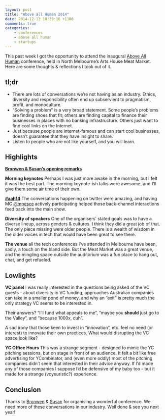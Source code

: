 ```yaml
---
layout: post
title: "Above all Human 2014"
date: 2014-12-12 10:39:16 +1100
comments: true
categories:
    - conferences
    - above all human
    - startups
---
```


This past week I got the opportunity to attend the inaugural [Above All Human][1] conference, held in North Melbourne’s Arts House Meat Market. Here are some thoughts & reflections I took out of it.

## tl;dr
- There are lots of conversations we’re not having as an industry. Ethics, diversity and responsibility often end up subservient to pragmatism, profit, and monoculture.
- “Solving a problem” is a very broad statement. Some people’s problems are finding shoes that fit; others are finding capital to finance their businesses in places with no banking infrastructure. Others just want to find cool links on the Internet.
- Just because people are internet-famous and can start cool businesses, doesn’t guarantee that they have insight to share.
- Listen to people who are not like yourself, and you will learn.

## Highlights
**[Bronwen & Susan’s opening remarks][6]**

**Morning keynotes** Perhaps I was just more awake in the morning, but I felt it was the best part. The morning keynote-ish talks were awesome, and I’ll give them some air time of their own.

**[#aah14][5]** The conversations happening on twitter were amazing, and having MC [@mpesce][4] actively participating helped those back-channel interactions feed back into the main show.

**Diversity of speakers** One of the organisers’ stated goals was to have a diverse lineup, across genders & cultures. I think they did a great job of that. The only piece missing were older people. There is a wealth of wisdom in the older voices in tech that would have been great to see there.

**The venue** all the tech conferences I’ve attended in Melbourne have been, sadly, a touch on the bland side. But the Meat Market was a great venue, and the mingling space outside the auditorium was a fun place to hang out, chat, and get refueled.

## Lowlights
**VC panel** I was really interested in the questions being asked of the VC guests - about diversity in VC funding, approaches Australian companies can take in a smaller pond of money, and why an “exit” is pretty much the only strategy VC seems to be interested in.

Their answers? “I’ll fund what appeals to me”, “maybe you **should** just go to the Valley”, and “because 1000x, duh”.

A sad irony that those keen to invest in “innovation”, etc. feel no need (or interest) to innovate their own practices. What would disrupting the VC space look like?

**YC Office Hours** This was a strange segment - designed to mimic the YC pitching sessions, but on stage in front of an audience. It felt a bit like free advertising for YCombinator, and (even more oddly) most of the pitching companies didn’t seem that interested in their advice anyway. If I’d made any of those companies I suppose I’d be defensive of my baby too - but it made for a strange (voyeuristic?) experience.

## Conclusion
Thanks to [Bronwen][7] & [Susan][8] for organising a wonderful conference. We need more of these conversations in our industry. Well done & see you next year!

[1]: http://aboveallhuman.co/
[2]: http://en.wikipedia.org/wiki/Waleed_Aly
[3]: http://en.wikipedia.org/wiki/Trolley_problem
[4]: https://twitter.com/mpesce
[5]: https://twitter.com/search?q=%23aah14
[6]: https://medium.com/@bronwen/what-are-you-going-to-do-with-your-beautiful-fragile-life-4ce679c25b40
[7]: https://twitter.com/bronwen
[8]: https://twitter.com/sw